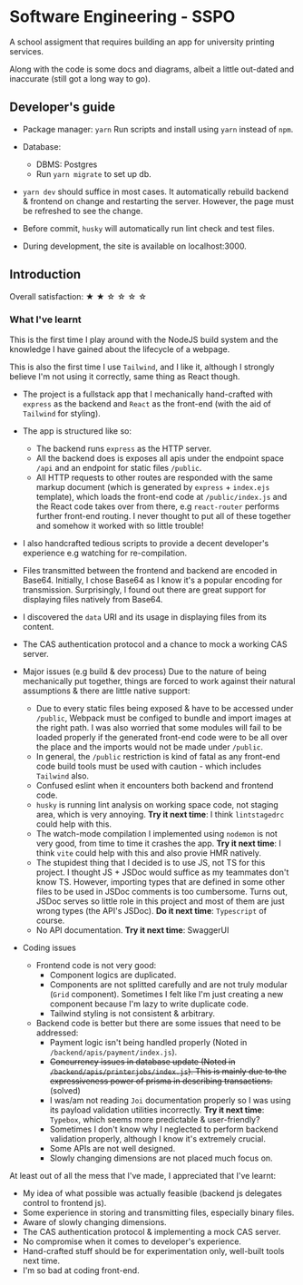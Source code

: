 # Software Engineering - SSPO

A school assigment that requires building an app for university printing services.

Along with the code is some docs and diagrams, albeit a little out-dated and inaccurate (still got a long way to go).

## Developer's guide

* Package manager: `yarn`
  Run scripts and install using `yarn` instead of `npm`.

* Database:
  * DBMS: Postgres
  * Run `yarn migrate` to set up db.

* `yarn dev` should suffice in most cases. It automatically rebuild backend & frontend on change and restarting the server. However, the page must be refreshed to see the change.

* Before commit, `husky` will automatically run lint check and test files.

* During development, the site is available on localhost:3000.

## Introduction

Overall satisfaction: ★ ★ ☆ ☆ ☆ ☆

### What I've learnt

This is the first time I play around with the NodeJS build system and the knowledge I have gained about the lifecycle of a webpage.

This is also the first time I use `Tailwind`, and I like it, although I strongly believe I'm not using it correctly, same thing as React though.

* The project is a fullstack app that I mechanically hand-crafted with `express` as the backend and `React` as the front-end (with the aid of `Tailwind` for styling).

* The app is structured like so:
  * The backend runs `express` as the HTTP server.
  * All the backend does is exposes all apis under the endpoint space `/api` and an endpoint for static files `/public`.
  * All HTTP requests to other routes are responded with the same markup document (which is generated by `express` + `index.ejs` template), which loads the front-end code at `/public/index.js` and the React code takes over from there, e.g `react-router` performs further front-end routing.
  I never thought to put all of these together and somehow it worked with so little trouble!
* I also handcrafted tedious scripts to provide a decent developer's experience e.g watching for re-compilation.
* Files transmitted between the frontend and backend are encoded in Base64. Initially, I chose Base64 as I know it's a popular encoding for transmission. Surprisingly, I found out there are great support for displaying files natively from Base64.
* I discovered the `data` URI and its usage in displaying files from its content.
* The CAS authentication protocol and a chance to mock a working CAS server.

* Major issues (e.g build & dev process)
  Due to the nature of being mechanically put together, things are forced to work against their natural assumptions & there are little native support:
  * Due to every static files being exposed & have to be accessed under `/public`, Webpack must be configed to bundle and import images at the right path.
    I was also worried that some modules will fail to be loaded properly if the generated front-end code were to be all over the place and the imports would not be made under `/public`.
  * In general, the `/public` restriction is kind of fatal as any front-end code build tools must be used with caution - which includes `Tailwind` also.
  * Confused eslint when it encounters both backend and frontend code.
  * `husky` is running lint analysis on working space code, not staging area, which is very annoying.
    **Try it next time**: I think `lintstagedrc` could help with this.
  * The watch-mode compilation I implemented using `nodemon` is not very good, from time to time it crashes the app.
    **Try it next time**: I think `vite` could help with this and also provie HMR natively.
  * The stupidest thing that I decided is to use JS, not TS for this project. I thought JS + JSDoc would suffice as my teammates don't know TS. However, importing types that are defined in some other files to be used in JSDoc comments is too cumbersome. Turns out, JSDoc serves so little role in this project and most of them are just wrong types (the API's JSDoc).
    **Do it next time**: `Typescript` of course.
  * No API documentation.
    **Try it next time**: SwaggerUI
* Coding issues
  * Frontend code is not very good:
    * Component logics are duplicated.
    * Components are not splitted carefully and are not truly modular (`Grid` component). Sometimes I felt like I'm just creating a new component because I'm lazy to write duplicate code.
    * Tailwind styling is not consistent & arbitrary.
  * Backend code is better but there are some issues that need to be addressed:
    * Payment logic isn't being handled properly (Noted in `/backend/apis/payment/index.js`).
    * ~~Concurrency issues in database update (Noted in `/backend/apis/printerjobs/index.js`). This is mainly due to the expressiveness power of prisma in describing transactions.~~ (solved)
    * I was/am not reading `Joi` documentation properly so I was using its payload validation utilities incorrectly.
      **Try it next time**: `Typebox`, which seems more predictable & user-friendly?
    * Sometimes I don't know why I neglected to perform backend validation properly, although I know it's extremely crucial.
    * Some APIs are not well designed.
    * Slowly changing dimensions are not placed much focus on.

At least out of all the mess that I've made, I appreciated that I've learnt:

* My idea of what possible was actually feasible (backend js delegates control to frontend js).
* Some experience in storing and transmitting files, especially binary files.
* Aware of slowly changing dimensions.
* The CAS authentication protocol & implementing a mock CAS server.
* No compromise when it comes to developer's experience.
* Hand-crafted stuff should be for experimentation only, well-built tools next time.
* I'm so bad at coding front-end.

